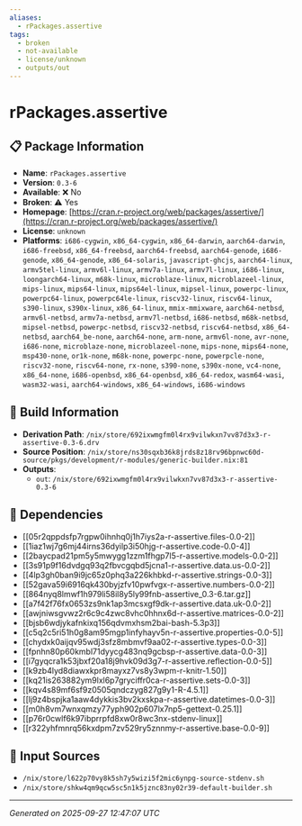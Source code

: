 ```yaml
---
aliases:
  - rPackages.assertive
tags:
  - broken
  - not-available
  - license/unknown
  - outputs/out
---
```


# rPackages.assertive

## 📋 Package Information

- **Name**: `rPackages.assertive`
- **Version**: `0.3-6`
- **Available**: ❌ No
- **Broken**: ⚠️ Yes
- **Homepage**: [https://cran.r-project.org/web/packages/assertive/](https://cran.r-project.org/web/packages/assertive/)
- **License**: `unknown`
- **Platforms**: `i686-cygwin`, `x86_64-cygwin`, `x86_64-darwin`, `aarch64-darwin`, `i686-freebsd`, `x86_64-freebsd`, `aarch64-freebsd`, `aarch64-genode`, `i686-genode`, `x86_64-genode`, `x86_64-solaris`, `javascript-ghcjs`, `aarch64-linux`, `armv5tel-linux`, `armv6l-linux`, `armv7a-linux`, `armv7l-linux`, `i686-linux`, `loongarch64-linux`, `m68k-linux`, `microblaze-linux`, `microblazeel-linux`, `mips-linux`, `mips64-linux`, `mips64el-linux`, `mipsel-linux`, `powerpc-linux`, `powerpc64-linux`, `powerpc64le-linux`, `riscv32-linux`, `riscv64-linux`, `s390-linux`, `s390x-linux`, `x86_64-linux`, `mmix-mmixware`, `aarch64-netbsd`, `armv6l-netbsd`, `armv7a-netbsd`, `armv7l-netbsd`, `i686-netbsd`, `m68k-netbsd`, `mipsel-netbsd`, `powerpc-netbsd`, `riscv32-netbsd`, `riscv64-netbsd`, `x86_64-netbsd`, `aarch64_be-none`, `aarch64-none`, `arm-none`, `armv6l-none`, `avr-none`, `i686-none`, `microblaze-none`, `microblazeel-none`, `mips-none`, `mips64-none`, `msp430-none`, `or1k-none`, `m68k-none`, `powerpc-none`, `powerpcle-none`, `riscv32-none`, `riscv64-none`, `rx-none`, `s390-none`, `s390x-none`, `vc4-none`, `x86_64-none`, `i686-openbsd`, `x86_64-openbsd`, `x86_64-redox`, `wasm64-wasi`, `wasm32-wasi`, `aarch64-windows`, `x86_64-windows`, `i686-windows`

## 🔧 Build Information

- **Derivation Path**: `/nix/store/692ixwmgfm0l4rx9vilwkxn7vv87d3x3-r-assertive-0.3-6.drv`
- **Source Position**: `/nix/store/ns30sqxb36k8jrds8z18rv96bpnwc60d-source/pkgs/development/r-modules/generic-builder.nix:81`
- **Outputs**:
  - `out`:  `/nix/store/692ixwmgfm0l4rx9vilwkxn7vv87d3x3-r-assertive-0.3-6`

## 🔗 Dependencies

- [[05r2qppdsfp7rgpw0ihnhq0j1h7iys2a-r-assertive.files-0.0-2]]
- [[1iaz1wj7g6mj44irns36dyilp3i50hjg-r-assertive.code-0.0-4]]
- [[2baycpad21pm5y5mwygg1zzm1fhgp7l5-r-assertive.models-0.0-2]]
- [[3s91p9f16dvdgq93q2fbvcgqbd5jcna1-r-assertive.data.us-0.0-2]]
- [[4lp3gh0ban9i9jc65z0phq3a226khbkd-r-assertive.strings-0.0-3]]
- [[52gava59i6916qk430byjzfv10pwfvgx-r-assertive.numbers-0.0-2]]
- [[864nyq8lmwf1h979li58il8y5ly99fnb-assertive_0.3-6.tar.gz]]
- [[a7f42f76fx0653zs9nk1ap3mcsxgf9dk-r-assertive.data.uk-0.0-2]]
- [[awjniwsgvwz2r6c9c4zwc8vhc0hhnx6d-r-assertive.matrices-0.0-2]]
- [[bjsb6wdjykafnkixq156qdvmxhsm2bai-bash-5.3p3]]
- [[c5q2c5ri51h0g8am95mgp1infyhayv5n-r-assertive.properties-0.0-5]]
- [[chydxk0aijqv95wdj3sfz8mbmvf9aa02-r-assertive.types-0.0-3]]
- [[fpnhn80p60kmbl71dyycg483nq9gcbsp-r-assertive.data-0.0-3]]
- [[i7gyqcra1k53jbxf20a18j9hvk09d3g7-r-assertive.reflection-0.0-5]]
- [[k9zb4lyd8diawxkpr8mayxz7vs8y3wpm-r-knitr-1.50]]
- [[kq21is263882ym9lxl6p7gryciffr0ca-r-assertive.sets-0.0-3]]
- [[kqv4s89mf6sf9z0505qndczyg827g9y1-R-4.5.1]]
- [[lj9z4bspjka1aaw4dykkis3bv2kxskpa-r-assertive.datetimes-0.0-3]]
- [[m0h8vm7wnxqmzy77yph902p607lx7np5-gettext-0.25.1]]
- [[p76r0cwlf6k97ibprrpfd8xw0r8wc3nx-stdenv-linux]]
- [[r322yhfmnrq56kxdpm7zv529ry5znnmy-r-assertive.base-0.0-9]]

## 📁 Input Sources

- `/nix/store/l622p70vy8k5sh7y5wizi5f2mic6ynpg-source-stdenv.sh`
- `/nix/store/shkw4qm9qcw5sc5n1k5jznc83ny02r39-default-builder.sh`

---
*Generated on 2025-09-27 12:47:07 UTC*
